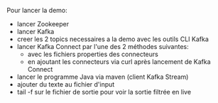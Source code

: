 Pour lancer la demo:
- lancer Zookeeper
- lancer Kafka
- creer les 2 topics necessaires a la demo avec les outils CLI Kafka
- lancer Kafka Connect  par l'une des 2 méthodes suivantes:
  - avec les fichiers properties des connecteurs
  - en ajoutant les connecteurs via curl après lancement de Kafka Connect
- lancer le programme Java via maven (client Kafka Stream)
- ajouter du texte au fichier d'input
- tail -f sur le fichier de sortie pour voir la sortie filtrée en live
    